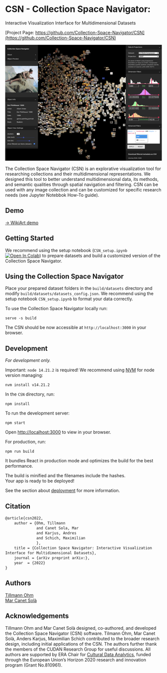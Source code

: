 # CSN - Collection Space Navigator: 
Interactive Visualization Interface for Multidimensional Datasets

[Project Page: https://github.com/Collection-Space-Navigator/CSN](https://github.com/Collection-Space-Navigator/CSN)  

![CSN: Collection Space Navigation](./figure1.png) 

The Collection Space Navigator (CSN) is an explorative visualization tool for researching collections and their multidimensional representations. We designed this tool to better understand multidimensional data, its methods, and semantic qualities through spatial navigation and filtering. CSN can be used with any image collection and can be customized for specific research needs (see Jupyter Notebbok How-To guide).


## Demo

[-> WikiArt demo](https://collection-space-navigator.github.io/CSN)

## Getting Started

We recommend using the setup notebook (`CSN_setup.ipynb` [![Open In Colab](https://colab.research.google.com/assets/colab-badge.svg)](https://colab.research.google.com/github/Collection-Space-Navigator/CSN/blob/main/CSN_setup.ipynb)) to prepare datasets and build a customized version of the Collection Space Navigator. 

## Using the Collection Space Navigator

Place your prepared dataset folders in the `build/datasets` directory and modify `build/datasets/datasets_config.json`. We recommend using the setup notebook `CSN_setup.ipynb` to format your data correctly.

To use the Collection Space Navigator locally run:
```
serve -s build
```
The CSN should be now accessible at `http://localhost:3000` in your browser.


## Development 
*For development only.*     

Important: `node 14.21.2` is required! We recommend using [NVM](https://github.com/nvm-sh/nvm) for node version managing:
```
nvm install v14.21.2
```
In the `CSN` directory, run:
```
npm install
```
To run the development server:
```
npm start
```   
Open [http://localhost:3000](http://localhost:3000) to view in your browser.

For production, run:
```
npm run build
```
It bundles React in production mode and optimizes the build for the best performance.    
    
The build is minified and the filenames include the hashes.    
Your app is ready to be deployed!    
    
See the section about [deployment](https://facebook.github.io/create-react-app/docs/deployment) for more information.

## Citation
```
@article{csn2022,
    author = {Ohm, Tillmann
              and Canet Sola, Mar
              and Karjus, Andres
              and Schich, Maximilian 
              },
    title = {Collection Space Navigator: Interactive Visualization Interface for Multidimensional Datasets},
    journal = {arXiv preprint arXiv:},
    year  = {2022}
}
```

## Authors

[Tillmann Ohm](https://tillmannohm.com/)  
[Mar Canet Solà](https://var-mar.info/)  

## Acknowledgements
Tillmann Ohm and Mar Canet Solà designed, co-authored, and developed the Collection Space Navigator (CSN) software. Tilmann Ohm, Mar Canet Solà, Anders Karjus, Maximilian Schich contributed to the broader research design, including initial applications of the CSN. The authors further thank the members of the CUDAN Research Group for useful discussions. All authors are supported by ERA Chair for [Cultural Data Analytics](https://cudan.tlu.ee/), funded through the European Union’s Horizon 2020 research and innovation program (Grant No.810961).
